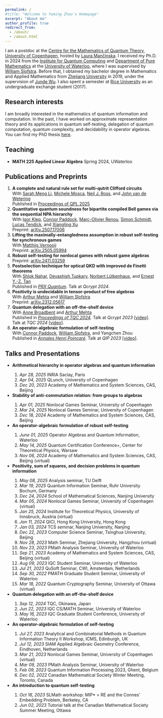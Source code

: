 ```yaml
---
permalink: /
#title: "Welcome to Yuming Zhao's Homepage"
excerpt: "About me"
author_profile: true
redirect_from: 
  - /about/
  - /about.html
---
```


I am a postdoc at the [Centre for the Mathematics of Quantum Theory](https://qmath.ku.dk/), [University of Copenhagen](https://www.ku.dk/english/), hosted by [Laura Mančinska](https://research.ku.dk/search/result/profile/?id=604782). I received my Ph.D. in 2024 from the [Institute for Quantum Computing](https://uwaterloo.ca/institute-for-quantum-computing/) and [Department of Pure Mathematics](https://uwaterloo.ca/pure-mathematics/) at the [University of Waterloo](https://uwaterloo.ca/), where I was supervised by [William Slofstra](http://elliptic.space/). Before that, I obtained my bachelor degree in Mathematics and Applied Mathematics from [Zhejiang University](https://www.zju.edu.cn/english/) in 2019, under the supervision of [Junde Wu](https://person.zju.edu.cn/en/wujunde). I also spent a semester at [Rice University](https://www.rice.edu/) as an undergraduate exchange student (2017).


<h2>Research interests</h2>

I am broadly interested in the mathematics of quantum information and computation. In the past, I have worked on approximate representation theory and its applications in quantum self-testing, delegation of quantum computation, quantum complexity, and decidability in operator algebras. You can find my PhD thesis [here](https://uwspace.uwaterloo.ca/items/46628116-f8f0-4ae2-9b0c-d1a389cb8d43).

<h2>Teaching</h2>
<ul>
  <li><b>MATH 225 Applied Linear Algebra</b> Spring 2024, UWaterloo</li>
</ul>

<h2>Publications and Preprints</h2>
<ol>

 <li>
    <b>A complete and natural rule set for multi-qutrit Clifford circuits</b><br> 
  With <a href="https://sarahmengli.com/">
Sarah Meng Li</a>, <a href="https://faculty.iqc.uwaterloo.ca/mmosca/">
Michele Mosca</a>, <a href="https://www.mathstat.dal.ca/~neilr/">
Neil J. Ross</a>, and <a href="https://vdwetering.name/">
John van de Wetering</a><br>
    Published in <a href="https://cgi.cse.unsw.edu.au/~eptcs/paper.cgi?QPL2025.2">Proceedings of QPL 2025</a>
     
  </li>

  <li>
    <b>Quantitative quantum soundness for bipartite compiled Bell games via the sequential NPA hierarchy</b><br> 
  With <a href="https://igorklep.github.io/">
Igor Klep</a>, <a href="https://www.connorpaddock.page/">
Connor Paddock</a>, <a href="https://marcolivierrenou.com/">
Marc-Olivier Renou</a>, <a href="https://qi.rub.de/schmidt">
Simon Schmidt</a>, <a href="https://scholar.google.com/citations?user=oRsE2swAAAAJ&hlt">
Lucas Tendick</a>, and <a href="https://sites.google.com/view/xiangling-xu/home?authuser=0">
Xiangling Xu</a><br>
    Preprint: <a href="https://arxiv.org/abs/2507.17006">arXiv.2507.17006</a>
     
  </li>

  <li>
    <b>Lifting the maximally-entangledness assumption in robust self-testing for synchronous games</b><br> 
  With <a href="https://fa.ewi.tudelft.nl/~mvernooij/index.html">Matthijs Vernooij</a><br>
    Preprint: <a href="https://arxiv.org/abs/2505.05994">arXiv.2505.05994</a>
     
  </li>
  <li>
    <b>Robust self-testing for nonlocal games with robust game algebras</b><br> 
    Preprint: <a href="https://arxiv.org/abs/2411.03259">arXiv.2411.03259</a>
     
  </li>

  <li>
    <b>Postselection technique for optical QKD with improved de Finetti theorems</b><br>
    With <a href="https://scholar.google.com/citations?user=u3wtiyUAAAAJ&hl=en">Shlok Nahar</a>, 
    <a href="https://scholar.google.ca/citations?user=QwOgOgUAAAAJ&hl=en">Devashish Tupkary</a>, 
    <a href="https://uwaterloo.ca/institute-for-quantum-computing/profiles/norbert-lutkenhaus">Norbert Lütkenhaus</a>, and 
    <a href="https://scholar.google.com/citations?user=c9S6cgIAAAAJ&hl=en">Ernest Y.-Z. Tan</a><br>
    Published in <a href="https://journals.aps.org/prxquantum/abstract/10.1103/PRXQuantum.5.040315"><em>PRX Quantum</em></a>. Talk at <em>Qcrypt 2024</em>.
  </li>

  <li>
    <b>Positivity is undecidable in tensor-product of free algebras</b> <br>
    With <a href="https://mysite.science.uottawa.ca/amehta2/">Arthur Mehta</a> and 
    <a href="http://elliptic.space/">William Slofstra</a><br>
    Preprint: <a href="https://arxiv.org/abs/2312.05617">arXiv.2312.05617</a>
  </li>

  <li>
    <b>Quantum delegation with an off-the-shelf device</b> <br>
    With <a href="https://mysite.science.uottawa.ca/abroadbe/">Anne Broadbent</a> and 
    <a href="https://mysite.science.uottawa.ca/amehta2/">Arthur Mehta</a><br>
  Published in <a href="https://drops.dagstuhl.de/entities/document/10.4230/LIPIcs.TQC.2024.12"><em>Proceedings of TQC 2024</em></a>.  Talk at <em>Qcrypt 2023</em> <a href="https://www.youtube.com/watch?v=NjpF5lOewhc">[video]</a>. Talk at <em>TQC 2024</em> <a href="https://www.youtube.com/watch?v=MrZmdcxUxP0&t=3555s">[video]</a>.
  </li>

  <li>
    <b>An operator-algebraic formulation of self-testing</b> <br>
    With <a href="https://www.connorpaddock.page/home">Connor Paddock</a>, 
    <a href="http://elliptic.space/">William Slofstra</a>, and Yangchen Zhou<br>
    Published in <a href="https://doi.org/10.1007/s00023-023-01378-y"><em>Annales Henri Poincaré</em></a>. 
    Talk at <em>QIP 2023</em> <a href="https://www.youtube.com/watch?v=QsFMjlEF7Wk">[video]</a>.
  </li>
</ol>

<h2>Talks and Presentations</h2>
<ul>
  <li><b>Arithmetical hierarchy in operator algebras and quantum information </b></li>
  <ol>
  <li><em>Apr 28, 2025</em>  INRIA Saclay, Paris</li>
  <li><em>Apr 04, 2025</em>  QLunch, University of Copenhagen</li>
  <li><em>Dec 20, 2023</em> Academy of Mathematics and System Sciences, CAS, Beijing</li>
  </ol>
  <li><b>Stability of anti-commutation relation: from groups to algebras </b></li>
  <ol>
  <li><em>Apr 01, 2025</em>  Nonlocal Games Seminar, University of Copenhagen</li>
  <li><em>Mar 24, 2025</em>  Nonlocal Games Seminar, University of Copenhagen</li>
    <li><em>Dec 18, 2024</em>  Academy of Mathematics and System Sciences, CAS, Beijing</li>
  </ol>
  <li><b>An operator-algebraic formulation of robust self-testing</b></li>
  <ol>
  <li><em>June 01, 2025</em>  Operator Algebras and Quantum Information, Waterloo</li>
  <li><em>May 14, 2025</em>  Quantum Certification Conference+, Center for Theoretical Physics, Warsaw </li>
    <li><em>Nov 06, 2024</em>  Academy of Mathematics and System Sciences, CAS, Beijing (virtual)</li>
  </ol>

  <li><b>Positivity, sum of squares, and decision problems in quantum information</b></li>
  <ol>
  <li><em>May 08, 2025</em> Analysis seminar, TU Delft</li>
  <li><em>Mar 19, 2025</em> Quantum Information Seminar, Ruhr University Bochum, Germany</li>
  <li><em>Dec 24, 2024</em> School of Mathematical Sciences, Nanjing University</li>
    <li><em>Mar 05, 2024</em> Nonlocal Games Seminar, University of Copenhagen (virtual)</li>
    <li><em>Jan 25, 2024</em> Institute for Theoretical Physics, University of Innsbruck, Austria (virtual)</li>
    <li><em>Jan 11, 2024</em> QICI, Hong Kong University, Hong Kong</li>
    <li><em>Jan 03, 2024</em> TCS seminar, Nanjing University, Nanjing</li>
    <li><em>Dec 22, 2023</em> Computer Science Seminar, Tsinghua University, Beijing</li>
    <li><em>Nov 28, 2023</em> Math Seminar, Zhejiang University, Hangzhou (virtual)</li>
    <li><em>Nov 23, 2023</em> PMath Analysis Seminar, University of Waterloo</li>
    <li><em>Sep 21, 2023</em> Academy of Mathematics and System Sciences, CAS, Beijing (virtual)</li>
    <li><em>Aug 09, 2023</em> IQC Student Seminar, University of Waterloo</li>
    <li><em>Jul 21, 2023</em> QuSoft Seminar, CWI, Amsterdam, Netherlands</li>
    <li><em>Sep 30, 2022</em> PMATH Graduate Student Seminar, University of Waterloo</li>
    <li><em>Mar 18, 2022</em> Quantum Cryptography Seminar, University of Ottawa (virtual)</li>
  </ol>

  <li><b>Quantum delegation with an off-the-shelf device</b></li>
  <ol>
    <li><em>Sep 12, 2024</em> TQC, Okinawa, Japan</li>
    <li><em>Jun 22, 2023</em> IQC CS/MATH Seminar, University of Waterloo</li>
    <li><em>May 16, 2023</em> IQC Graduate Student Conference, University of Waterloo</li>
  </ol>

  <li><b>An operator-algebraic formulation of self-testing</b></li>
  <ol>
    <li><em>Jul 27, 2023</em> Analytical and Combinatorial Methods in Quantum Information Theory II Workshop, ICMS, Edinburgh, UK</li>
    <li><em>Jul 12, 2023</em> SIAM Applied Algebraic Geometry Conference, Eindhoven, Netherlands</li>
    <li><em>Mar 21, 2023</em> Nonlocal Games Seminar, University of Copenhagen (virtual)</li>
    <li><em>Mar 09, 2023</em> PMath Analysis Seminar, University of Waterloo</li>
    <li><em>Feb 09, 2023</em> Quantum Information Processing 2023, Ghent, Belgium</li>
    <li><em>Dec 02, 2022</em> Canadian Mathematical Society Winter Meeting, Toronto, Canada</li>
  </ol>

  <li><b>An introduction to quantum self-testing</b></li>
  <ol>
    <li><em>Oct 16, 2023</em> SLMath workshop: MIP* = RE and the Connes’ Embedding Problem, Berkeley, CA</li>
    <li><em>Jun 02, 2023</em> Tutorial talk at the Canadian Mathematical Society Summer Meeting, Ottawa</li>
  </ol>
</ul>

